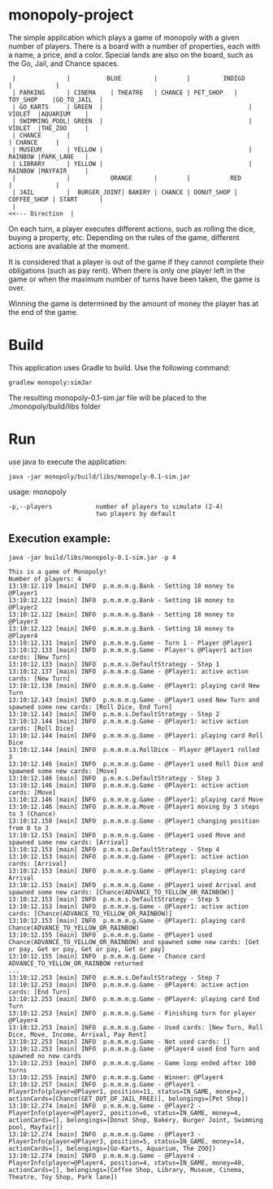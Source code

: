 monopoly-project
================

The simple application which plays a game of monopoly with a given number of players.
There is a board with a number of properties, each with a name, a price, and a color.
Special lands are also on the board, such as the Go, Jail, and Chance spaces.

     |              |          BLUE         |        |         INDIGO           |            |
     | PARKING      | CINEMA    | THEATRE   | CHANCE | PET_SHOP   | TOY_SHOP    |GO_TO_JAIL  |
     | GO_KARTS     | GREEN  |                                        | VIOLET  |AQUARIUM    |
     | SWIMMING_POOL| GREEN  |                                        | VIOLET  |THE_ZOO     |
     | CHANCE       |                                                           | CHANCE     |
     | MUSEUM       | YELLOW |                                        | RAINBOW |PARK_LANE   |
     | LIBRARY      | YELLOW |                                        | RAINBOW |MAYFAIR     |
     |              |           ORANGE      |        |           RED            |            |
     | JAIL         |  BURGER_JOINT| BAKERY | CHANCE | DONUT_SHOP | COFFEE_SHOP | START      |
     |                                                                      <<--- Direction  |
     
On each turn, a player executes different actions, such as rolling the dice, buying a property, etc. 
Depending on the rules of the game, different actions are available at the moment.

It is considered that a player is out of the game if they cannot complete their obligations (such as pay rent).
When there is only one player left in the game or when the maximum number of turns have been taken, 
the game is over.

Winning the game is determined by the amount of money the player has at the end of the game.

# Build

This application uses Gradle to build. Use the following command: 
    
    gradlew monopoly:simJar
    
The resulting monopoly-0.1-sim.jar file will be placed to the ./monopoly/build/libs folder

# Run

use java to execute the application:

    java -jar monopoly/build/libs/monopoly-0.1-sim.jar

usage: monopoly
    
    -p,--players            number of players to simulate (2-4) 
                            two players by default
    
      
## Execution example:

    java -jar build/libs/monopoly-0.1-sim.jar -p 4

    This is a game of Monopoly!
    Number of players: 4
    13:10:12.119 [main] INFO  p.m.m.m.g.Bank - Setting 18 money to @Player1
    13:10:12.122 [main] INFO  p.m.m.m.g.Bank - Setting 18 money to @Player2
    13:10:12.122 [main] INFO  p.m.m.m.g.Bank - Setting 18 money to @Player3
    13:10:12.122 [main] INFO  p.m.m.m.g.Bank - Setting 18 money to @Player4
    13:10:12.131 [main] INFO  p.m.m.m.g.Game - Turn 1 - Player @Player1
    13:10:12.133 [main] INFO  p.m.m.m.g.Game - Player's @Player1 action cards: [New Turn]
    13:10:12.133 [main] INFO  p.m.m.s.DefaultStrategy - Step 1
    13:10:12.137 [main] INFO  p.m.m.m.g.Game - @Player1: active action cards: [New Turn]
    13:10:12.138 [main] INFO  p.m.m.m.g.Game - @Player1: playing card New Turn
    13:10:12.143 [main] INFO  p.m.m.m.g.Game - @Player1 used New Turn and spawned some new cards: [Roll Dice, End Turn]
    13:10:12.143 [main] INFO  p.m.m.s.DefaultStrategy - Step 2
    13:10:12.144 [main] INFO  p.m.m.m.g.Game - @Player1: active action cards: [Roll Dice]
    13:10:12.144 [main] INFO  p.m.m.m.g.Game - @Player1: playing card Roll Dice
    13:10:12.144 [main] INFO  p.m.m.m.a.RollDice - Player @Player1 rolled 3
    13:10:12.146 [main] INFO  p.m.m.m.g.Game - @Player1 used Roll Dice and spawned some new cards: [Move]
    13:10:12.146 [main] INFO  p.m.m.s.DefaultStrategy - Step 3
    13:10:12.146 [main] INFO  p.m.m.m.g.Game - @Player1: active action cards: [Move]
    13:10:12.146 [main] INFO  p.m.m.m.g.Game - @Player1: playing card Move
    13:10:12.146 [main] INFO  p.m.m.m.a.Move - @Player1 moving by 3 steps to 3 (Chance)
    13:10:12.150 [main] INFO  p.m.m.m.g.Game - @Player1 changing position from 0 to 3
    13:10:12.153 [main] INFO  p.m.m.m.g.Game - @Player1 used Move and spawned some new cards: [Arrival]
    13:10:12.153 [main] INFO  p.m.m.s.DefaultStrategy - Step 4
    13:10:12.153 [main] INFO  p.m.m.m.g.Game - @Player1: active action cards: [Arrival]
    13:10:12.153 [main] INFO  p.m.m.m.g.Game - @Player1: playing card Arrival
    13:10:12.153 [main] INFO  p.m.m.m.g.Game - @Player1 used Arrival and spawned some new cards: [Chance(ADVANCE_TO_YELLOW_OR_RAINBOW)]
    13:10:12.153 [main] INFO  p.m.m.s.DefaultStrategy - Step 5
    13:10:12.153 [main] INFO  p.m.m.m.g.Game - @Player1: active action cards: [Chance(ADVANCE_TO_YELLOW_OR_RAINBOW)]
    13:10:12.153 [main] INFO  p.m.m.m.g.Game - @Player1: playing card Chance(ADVANCE_TO_YELLOW_OR_RAINBOW)
    13:10:12.155 [main] INFO  p.m.m.m.g.Game - @Player1 used Chance(ADVANCE_TO_YELLOW_OR_RAINBOW) and spawned some new cards: [Get or pay, Get or pay, Get or pay, Get or pay]
    13:10:12.155 [main] INFO  p.m.m.m.g.Game - Chance card ADVANCE_TO_YELLOW_OR_RAINBOW returned
    ...
    13:10:12.253 [main] INFO  p.m.m.s.DefaultStrategy - Step 7
    13:10:12.253 [main] INFO  p.m.m.m.g.Game - @Player4: active action cards: [End Turn]
    13:10:12.253 [main] INFO  p.m.m.m.g.Game - @Player4: playing card End Turn
    13:10:12.253 [main] INFO  p.m.m.m.g.Game - Finishing turn for player @Player4
    13:10:12.253 [main] INFO  p.m.m.m.g.Game - Used cards: [New Turn, Roll Dice, Move, Income, Arrival, Pay Rent]
    13:10:12.253 [main] INFO  p.m.m.m.g.Game - Not used cards: []
    13:10:12.253 [main] INFO  p.m.m.m.g.Game - @Player4 used End Turn and spawned no new cards
    13:10:12.253 [main] INFO  p.m.m.m.g.Game - Game loop ended after 100 turns
    13:10:12.255 [main] INFO  p.m.m.m.g.Game - Winner: @Player4
    13:10:12.257 [main] INFO  p.m.m.m.g.Game - @Player1 - PlayerInfo(player=@Player1, position=11, status=IN_GAME, money=2, actionCards=[Chance(GET_OUT_OF_JAIL_FREE)], belongings=[Pet Shop])
    13:10:12.274 [main] INFO  p.m.m.m.g.Game - @Player2 - PlayerInfo(player=@Player2, position=6, status=IN_GAME, money=4, actionCards=[], belongings=[Donut Shop, Bakery, Burger Joint, Swimming pool, Mayfair])
    13:10:12.274 [main] INFO  p.m.m.m.g.Game - @Player3 - PlayerInfo(player=@Player3, position=5, status=IN_GAME, money=14, actionCards=[], belongings=[Go-Karts, Aquarium, The ZOO])
    13:10:12.274 [main] INFO  p.m.m.m.g.Game - @Player4 - PlayerInfo(player=@Player4, position=4, status=IN_GAME, money=40, actionCards=[], belongings=[Coffee Shop, Library, Museum, Cinema, Theatre, Toy Shop, Park lane])




